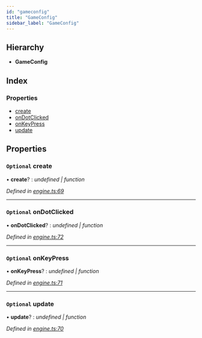 ```yaml
---
id: "gameconfig"
title: "GameConfig"
sidebar_label: "GameConfig"
---
```


## Hierarchy

* **GameConfig**

## Index

### Properties

* [create](#optional-create)
* [onDotClicked](#optional-ondotclicked)
* [onKeyPress](#optional-onkeypress)
* [update](#optional-update)

## Properties

### `Optional` create

• **create**? : *undefined | function*

*Defined in [engine.ts:69](https://github.com/jamesroutley/24a2/blob/9089daf/src/engine.ts#L69)*

___

### `Optional` onDotClicked

• **onDotClicked**? : *undefined | function*

*Defined in [engine.ts:72](https://github.com/jamesroutley/24a2/blob/9089daf/src/engine.ts#L72)*

___

### `Optional` onKeyPress

• **onKeyPress**? : *undefined | function*

*Defined in [engine.ts:71](https://github.com/jamesroutley/24a2/blob/9089daf/src/engine.ts#L71)*

___

### `Optional` update

• **update**? : *undefined | function*

*Defined in [engine.ts:70](https://github.com/jamesroutley/24a2/blob/9089daf/src/engine.ts#L70)*
